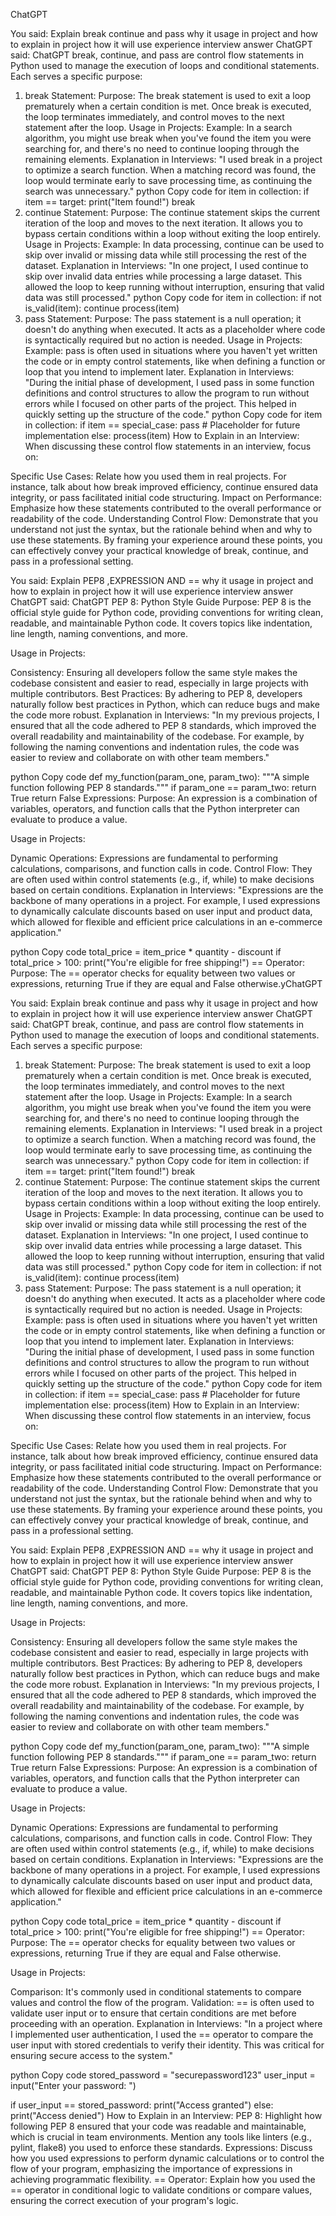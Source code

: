 ChatGPT

You said:
Explain break continue and pass why it usage in project and how to explain in project how it will use experience interview answer
ChatGPT said:
ChatGPT
break, continue, and pass are control flow statements in Python used to manage the execution of loops and conditional statements. Each serves a specific purpose:

1. break Statement:
Purpose: The break statement is used to exit a loop prematurely when a certain condition is met. Once break is executed, the loop terminates immediately, and control moves to the next statement after the loop.
Usage in Projects:
Example: In a search algorithm, you might use break when you've found the item you were searching for, and there's no need to continue looping through the remaining elements.
Explanation in Interviews: "I used break in a project to optimize a search function. When a matching record was found, the loop would terminate early to save processing time, as continuing the search was unnecessary."
python
Copy code
for item in collection:
    if item == target:
        print("Item found!")
        break
2. continue Statement:
Purpose: The continue statement skips the current iteration of the loop and moves to the next iteration. It allows you to bypass certain conditions within a loop without exiting the loop entirely.
Usage in Projects:
Example: In data processing, continue can be used to skip over invalid or missing data while still processing the rest of the dataset.
Explanation in Interviews: "In one project, I used continue to skip over invalid data entries while processing a large dataset. This allowed the loop to keep running without interruption, ensuring that valid data was still processed."
python
Copy code
for item in collection:
    if not is_valid(item):
        continue
    process(item)
3. pass Statement:
Purpose: The pass statement is a null operation; it doesn't do anything when executed. It acts as a placeholder where code is syntactically required but no action is needed.
Usage in Projects:
Example: pass is often used in situations where you haven't yet written the code or in empty control statements, like when defining a function or loop that you intend to implement later.
Explanation in Interviews: "During the initial phase of development, I used pass in some function definitions and control structures to allow the program to run without errors while I focused on other parts of the project. This helped in quickly setting up the structure of the code."
python
Copy code
for item in collection:
    if item == special_case:
        pass  # Placeholder for future implementation
    else:
        process(item)
How to Explain in an Interview:
When discussing these control flow statements in an interview, focus on:

Specific Use Cases: Relate how you used them in real projects. For instance, talk about how break improved efficiency, continue ensured data integrity, or pass facilitated initial code structuring.
Impact on Performance: Emphasize how these statements contributed to the overall performance or readability of the code.
Understanding Control Flow: Demonstrate that you understand not just the syntax, but the rationale behind when and why to use these statements.
By framing your experience around these points, you can effectively convey your practical knowledge of break, continue, and pass in a professional setting.





You said:
 Explain PEP8 ,EXPRESSION AND == why it usage in project and how to explain in project how it will use experience interview answer
ChatGPT said:
ChatGPT
PEP 8: Python Style Guide
Purpose: PEP 8 is the official style guide for Python code, providing conventions for writing clean, readable, and maintainable Python code. It covers topics like indentation, line length, naming conventions, and more.

Usage in Projects:

Consistency: Ensuring all developers follow the same style makes the codebase consistent and easier to read, especially in large projects with multiple contributors.
Best Practices: By adhering to PEP 8, developers naturally follow best practices in Python, which can reduce bugs and make the code more robust.
Explanation in Interviews: "In my previous projects, I ensured that all the code adhered to PEP 8 standards, which improved the overall readability and maintainability of the codebase. For example, by following the naming conventions and indentation rules, the code was easier to review and collaborate on with other team members."

python
Copy code
def my_function(param_one, param_two):
    """A simple function following PEP 8 standards."""
    if param_one == param_two:
        return True
    return False
Expressions:
Purpose: An expression is a combination of variables, operators, and function calls that the Python interpreter can evaluate to produce a value.

Usage in Projects:

Dynamic Operations: Expressions are fundamental to performing calculations, comparisons, and function calls in code.
Control Flow: They are often used within control statements (e.g., if, while) to make decisions based on certain conditions.
Explanation in Interviews: "Expressions are the backbone of many operations in a project. For example, I used expressions to dynamically calculate discounts based on user input and product data, which allowed for flexible and efficient price calculations in an e-commerce application."

python
Copy code
total_price = item_price * quantity - discount
if total_price > 100:
    print("You're eligible for free shipping!")
== Operator:
Purpose: The == operator checks for equality between two values or expressions, returning True if they are equal and False otherwise.yChatGPT

You said:
Explain break continue and pass why it usage in project and how to explain in project how it will use experience interview answer
ChatGPT said:
ChatGPT
break, continue, and pass are control flow statements in Python used to manage the execution of loops and conditional statements. Each serves a specific purpose:

1. break Statement:
Purpose: The break statement is used to exit a loop prematurely when a certain condition is met. Once break is executed, the loop terminates immediately, and control moves to the next statement after the loop.
Usage in Projects:
Example: In a search algorithm, you might use break when you've found the item you were searching for, and there's no need to continue looping through the remaining elements.
Explanation in Interviews: "I used break in a project to optimize a search function. When a matching record was found, the loop would terminate early to save processing time, as continuing the search was unnecessary."
python
Copy code
for item in collection:
    if item == target:
        print("Item found!")
        break
2. continue Statement:
Purpose: The continue statement skips the current iteration of the loop and moves to the next iteration. It allows you to bypass certain conditions within a loop without exiting the loop entirely.
Usage in Projects:
Example: In data processing, continue can be used to skip over invalid or missing data while still processing the rest of the dataset.
Explanation in Interviews: "In one project, I used continue to skip over invalid data entries while processing a large dataset. This allowed the loop to keep running without interruption, ensuring that valid data was still processed."
python
Copy code
for item in collection:
    if not is_valid(item):
        continue
    process(item)
3. pass Statement:
Purpose: The pass statement is a null operation; it doesn't do anything when executed. It acts as a placeholder where code is syntactically required but no action is needed.
Usage in Projects:
Example: pass is often used in situations where you haven't yet written the code or in empty control statements, like when defining a function or loop that you intend to implement later.
Explanation in Interviews: "During the initial phase of development, I used pass in some function definitions and control structures to allow the program to run without errors while I focused on other parts of the project. This helped in quickly setting up the structure of the code."
python
Copy code
for item in collection:
    if item == special_case:
        pass  # Placeholder for future implementation
    else:
        process(item)
How to Explain in an Interview:
When discussing these control flow statements in an interview, focus on:

Specific Use Cases: Relate how you used them in real projects. For instance, talk about how break improved efficiency, continue ensured data integrity, or pass facilitated initial code structuring.
Impact on Performance: Emphasize how these statements contributed to the overall performance or readability of the code.
Understanding Control Flow: Demonstrate that you understand not just the syntax, but the rationale behind when and why to use these statements.
By framing your experience around these points, you can effectively convey your practical knowledge of break, continue, and pass in a professional setting.





You said:
 Explain PEP8 ,EXPRESSION AND == why it usage in project and how to explain in project how it will use experience interview answer
ChatGPT said:
ChatGPT
PEP 8: Python Style Guide
Purpose: PEP 8 is the official style guide for Python code, providing conventions for writing clean, readable, and maintainable Python code. It covers topics like indentation, line length, naming conventions, and more.

Usage in Projects:

Consistency: Ensuring all developers follow the same style makes the codebase consistent and easier to read, especially in large projects with multiple contributors.
Best Practices: By adhering to PEP 8, developers naturally follow best practices in Python, which can reduce bugs and make the code more robust.
Explanation in Interviews: "In my previous projects, I ensured that all the code adhered to PEP 8 standards, which improved the overall readability and maintainability of the codebase. For example, by following the naming conventions and indentation rules, the code was easier to review and collaborate on with other team members."

python
Copy code
def my_function(param_one, param_two):
    """A simple function following PEP 8 standards."""
    if param_one == param_two:
        return True
    return False
Expressions:
Purpose: An expression is a combination of variables, operators, and function calls that the Python interpreter can evaluate to produce a value.

Usage in Projects:

Dynamic Operations: Expressions are fundamental to performing calculations, comparisons, and function calls in code.
Control Flow: They are often used within control statements (e.g., if, while) to make decisions based on certain conditions.
Explanation in Interviews: "Expressions are the backbone of many operations in a project. For example, I used expressions to dynamically calculate discounts based on user input and product data, which allowed for flexible and efficient price calculations in an e-commerce application."

python
Copy code
total_price = item_price * quantity - discount
if total_price > 100:
    print("You're eligible for free shipping!")
== Operator:
Purpose: The == operator checks for equality between two values or expressions, returning True if they are equal and False otherwise.

Usage in Projects:

Comparison: It's commonly used in conditional statements to compare values and control the flow of the program.
Validation: == is often used to validate user input or to ensure that certain conditions are met before proceeding with an operation.
Explanation in Interviews: "In a project where I implemented user authentication, I used the == operator to compare the user input with stored credentials to verify their identity. This was critical for ensuring secure access to the system."

python
Copy code
stored_password = "securepassword123"
user_input = input("Enter your password: ")

if user_input == stored_password:
    print("Access granted")
else:
    print("Access denied")
How to Explain in an Interview:
PEP 8: Highlight how following PEP 8 ensured that your code was readable and maintainable, which is crucial in team environments. Mention any tools like linters (e.g., pylint, flake8) you used to enforce these standards.
Expressions: Discuss how you used expressions to perform dynamic calculations or to control the flow of your program, emphasizing the importance of expressions in achieving programmatic flexibility.
== Operator: Explain how you used the == operator in conditional logic to validate conditions or compare values, ensuring the correct execution of your program's logic.
